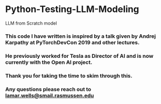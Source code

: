 # Python-Testing-LLM-Modeling
 LLM from Scratch model
### This code I have written is inspired by a talk given by Andrej Karpathy at PyTorchDevCon 2019 and other lectures.  
### He previously worked for Tesla as Director of AI and is now currently with the Open AI project.
### Thank you for taking the time to skim through this. 
### Any questions please reach out to lamar.wells@smail.rasmussen.edu
